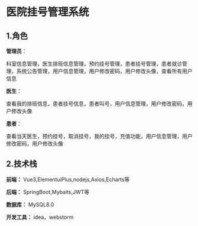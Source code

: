 # 医院挂号管理系统

## 1.角色

**管理员**：

科室信息管理，医生排班信息管理，预约挂号管理，患者挂号管理，患者就诊管理，系统公告管理，用户信息管理，用户修改密码，用户修改头像，查看所有用户信息

**医生**：

查看我的排班信息，患者挂号信息，患者叫号，用户信息管理，用户修改密码，用户修改头像

**患者**：

查看当天医生，预约挂号，取消挂号，我的挂号，充值功能，用户信息管理，用户修改密码，用户修改头像



## 2.技术栈

**前端：** Vue3,ElementuiPlus,nodejs,Axios,Echarts等

**后端：** SpringBoot,Mybaits,JWT等

**数据库：** MySQL8.0

**开发工具：** idea，webstorm



